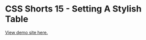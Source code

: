 # CSS Shorts 15 - Setting A Stylish Table

[View demo site here.](https://webdevtuts.github.io/css_shorts_15_setting_a_stylish_table/)
